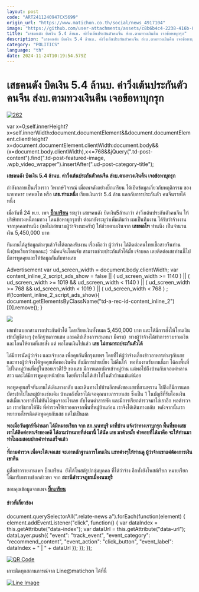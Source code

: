 ```yaml
---
layout: post
code: "ART2411240947CX5699"
origin_url: "https://www.matichon.co.th/social/news_4917104"
image: "https://github.com/user-attachments/assets/c8b6b4c4-2238-416b-872d-f76cc5d0e4a1"
title: "เสธคนดัง บิดเงิน 5.4 ล้านบ. ค่าวิ่งเต้นประกันตัวคนจีน ส่งบ.ตามทวงเงินคืน เจอข้อหาบุกรุก"
description: "เสธคนดัง บิดเงิน 5.4 ล้านบ. ค่าวิ่งเต้นประกันตัวคนจีน ส่งบ.ตามทวงเงินคืน เจอข้อหาบุกรุก"
category: "POLITICS"
language: "th"
date: 2024-11-24T10:19:54.579Z
---
```


# เสธคนดัง บิดเงิน 5.4 ล้านบ. ค่าวิ่งเต้นประกันตัวคนจีน ส่งบ.ตามทวงเงินคืน เจอข้อหาบุกรุก

[![](https://www.matichon.co.th/wp-content/uploads/2024/11/262.jpg "262")](https://www.matichon.co.th/wp-content/uploads/2024/11/262.jpg)

var x=0;self.innerHeight?x=self.innerWidth:document.documentElement&&document.documentElement.clientHeight?x=document.documentElement.clientWidth:document.body&&(x=document.body.clientWidth),x<=768&&jQuery(".td-post-content").find(".td-post-featured-image, .wpb\_video\_wrapper").insertAfter(".ud-post-category-title");

**เสธคนดัง บิดเงิน 5.4 ล้านบ. ค่าวิ่งเต้นประกันตัวคนจีน ส่งบ.ตามทวงเงินคืน เจอข้อหาบุกรุก**

กำลังกลายเป็นเรื่องราว วิพากษ์วิจารณ์ เมื่อเพจดังอย่างบิ๊กเกรียน ได้เปิดข้อมูลเกี่ยวกับพฤติกรรม ของนายทหาร ยศพลโท หรือ **เสธ.ท่านหนึ่ง** เรียกเงินกว่า 5.4 ล้าน แลกกับการประกันตัว คนจีนรายได้หนึ่ง

เมื่อวันที่ 24 พ.ย. เพจ [**บิ๊กเกรียน**](https://www.facebook.com/thebigkren/posts/pfbid0MpTQai1iHT4N7hZQYRGbTSMcJNGogprdWgfdV75pWpjKgMG4tGmgLM2ihkynWEMJl "https://www.facebook.com/thebigkren/posts/pfbid0MpTQai1iHT4N7hZQYRGbTSMcJNGogprdWgfdV75pWpjKgMG4tGmgLM2ihkynWEMJl") ระบุว่า เสธฯคนดัง บิดเงิน5ล้านกว่า ค่าวิ่งเต้นประกันตัวคนจีน ให้บริษัททวงหนี้ตามทวง โดนข้อหาบุกรุกซ้ำ ต่อมายังระบุว่าเพิ่มเติมว่า ผมเป็นทีมงาน ได้รับว่าจ้างงานจากบุคคลท่านนึง (ขอไม่เอ่ยนามผู้ว่าจ้างนะครับ) ให้ช่วยตามเงินจาก **เสธพลโท** ท่านนึง เป็นจำนวนเงิน 5,450,000 บาท

ทีมงานได้ดูข้อมูลต่างๆแล้วจึงได้ตกลงรับงาน เรื่องคือว่า ผู้ว่าจ้าง ได้ติดต่อคนไทยเชื้อสายจีนท่านนึง(ขอเรียกว่าบอลนะ) ว่ามีคนจีนโดนจับ สามารถช่วยประกันตัวได้มั้ย เจ้าบอล เลยติดต่อเสธท่านนี้ไป มีการพูดคุยและให้ข้อมูลกันกับทางเสธ

Advertisement var ud\_screen\_width = document.body.clientWidth; var content\_inline\_2\_script\_ads\_show = false || ( ud\_screen\_width >= 1140 ) || ( ud\_screen\_width >= 1019 && ud\_screen\_width < 1140 ) || ( ud\_screen\_width >= 768 && ud\_screen\_width < 1019 ) || ( ud\_screen\_width < 768 ) ; if(!content\_inline\_2\_script\_ads\_show){ document.getElementsByClassName("td-a-rec-id-content\_inline\_2")\[0\].remove(); }

![](https://www.matichon.co.th/wp-content/uploads/2024/11/1732441155909.jpg)

เสธท่านบอกสามารถประกันตัวได้ โดยเรียกเงินทั้งหมด 5,450,000 บาท และได้มีการสั่งให้โอนเงินเข้าบัญชีต่างๆ (หลักฐานการแชท และคลิปเสียงการสนทนา มีครบ)  ทางผู้ว่าจ้างได้ทำการรวบรวมเงินและโอนให้ตามที่เสธสั่ง แต่ พอโอนเงินไปแล้ว **เสธ ไม่สามารถประกันตัวได้**

ได้มีการนัดผู้ว่าจ้าง และเจ้าบอล เพื่อคุยกันที่กรุงเทพฯ โดยที่ให้ผู้ว่าจ้างเลี้ยงข้าวอาหารต่างๆกับเสธ และทางผู้ว่าจ้างได้พูดคุยเพื่อขอเงินคืน กับมีการบ่ายเบี่ยง ไม่คืนให้  พอทีมงานรับงานนี้มา ได้ลงพื้นที่ไปในหมู่บ้านที่อยู่ในซอยเรวดี19 ของเสธ มีการแลกบัตรเข้าหมู่บ้าน แต่พอไปถึงบ้านกับเจอแค่หลานสาว และได้มีการพูดคุยหน้าบ้าน โดยที่เราไม่ได้เข้าไปในตัวบ้านแม้แต่น้อย

พอพูดคุยเสร็จทีมงานได้เดินทางกลับ และเดินทางไปบ้านอีกหลังของเสธที่สามพราน ไปถึงก็มีการแลกบัตรเข้าไปในหมู่บ้านเช่นเดิม บ้านหลังนี้เราได้เจอคุณนายภรรยาเสธ ซึ่งเป็น 1 ในบัญชีที่รับโอนเงิน    แต่เมื่อเจอเรายังไม่ทันได้พูดจาอะไรเลย กับโดนด่าสารพัด และมีการเรียกตำรวจมาไล่เราอีก พอตำรวจมา เราอธิบายให้ฟัง พี่ตำรวจให้เราออกจากพื้นที่หมู่บ้านก่อน เราจึงได้เดินทางกลับ  หลังจากนั้นเราพยายามโทรติดต่อพูดคุยกับเสธ แต่ไม่เป็นผล

**พอเมื่อวันศุกร์ที่ผ่านมา ได้มีหมายเรียก จาก สภ.นนทบุรี มาที่บ้าน แจ้งว่าทางเราบุกรุก พื้นที่ของเสธ เราได้ติดต่อหาเจ้าของคดี ได้ถามว่าหมายที่ส่งมานี้ ได้นัด เสธ มาด้วยมั้ย คำตอบที่ได้มาคือ จะให้ท่านมาทำไมผมสอบปากคำท่านเสร็จแล้ว**  
**.**  
**ที่ถามตำรวจ เพื่อจะได้เจอเสธ จะเอาหลักฐานการโอนเงิน แชทต่างๆให้ท่านดู ผู้ว่าจ้างเขาแค่ต้องการเงินเขาคืน**

ผู้สื่อข่าวรายงานเพจ บิ๊กเกรียน  ยังได้โพสต์รูปกลุ่มบุคคล ที่ได้ว่าจ้าง อีกทั้งยังโพสต์เรียก หมายเรียก ให้มารับทราบข้อกล่าวหา จาก **สถานีตำรวจภูธรเมืองนนทุรี**  

ขอบคุณข้อมูลจากเพจ [**บิ๊กเกรียน**](https://www.facebook.com/thebigkren/posts/pfbid0MpTQai1iHT4N7hZQYRGbTSMcJNGogprdWgfdV75pWpjKgMG4tGmgLM2ihkynWEMJl "https://www.facebook.com/thebigkren/posts/pfbid0MpTQai1iHT4N7hZQYRGbTSMcJNGogprdWgfdV75pWpjKgMG4tGmgLM2ihkynWEMJl")

#### ข่าวที่เกี่ยวข้อง

document.querySelectorAll(".relate-news a").forEach(function(element) { element.addEventListener("click", function() { var dataIndex = this.getAttribute("data-index"); var dataUrl = this.getAttribute("data-url"); dataLayer.push({ "event": "track\_event", "event\_category": "recommend\_content", "event\_action": "click\_button", "event\_label": dataIndex + " | " + dataUrl }); }); });

[![QR Code](https://www.matichon.co.th/wp-content/uploads/2023/07/wob1371z.jpg)](https://lin.ee/ht0nDxX)

เกาะติดทุกสถานการณ์จาก Line@matichon ได้ที่นี่

[![Line Image](https://www.matichon.co.th/wp-content/uploads/2023/07/th.png)](https://lin.ee/ht0nDxX)
